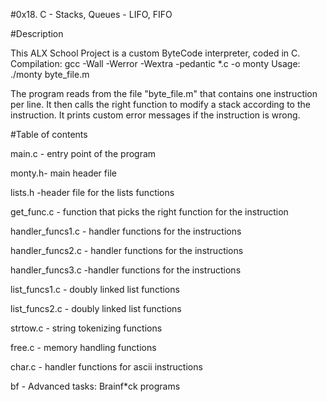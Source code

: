 #0x18. C - Stacks, Queues - LIFO, FIFO

#Description

This ALX School Project is a custom ByteCode interpreter, coded in C. Compilation: gcc -Wall -Werror -Wextra -pedantic *.c -o monty Usage: ./monty byte_file.m

The program reads from the file "byte_file.m" that contains one instruction per line. It then calls the right function to modify a stack according to the instruction. It prints custom error messages if the instruction is wrong.

#Table of contents

main.c -	entry point of the program

monty.h-	main header file

lists.h	-header file for the lists functions

get_func.c    - function that picks the right function for the instruction

handler_funcs1.c -	handler functions for the instructions

handler_funcs2.c -	handler functions for the instructions

handler_funcs3.c	-handler functions for the instructions

list_funcs1.c	-	doubly linked list functions

list_funcs2.c	-	doubly linked list functions

strtow.c	-	string tokenizing functions

free.c		-	memory handling functions

char.c		-	handler functions for ascii instructions

bf	-	Advanced tasks: Brainf*ck programs
